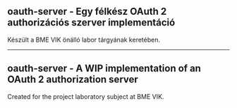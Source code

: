 ## oauth-server - Egy félkész OAuth 2 authorizációs szerver implementáció
Készült a BME VIK önálló labor tárgyának keretében.

---

## oauth-server - A WIP implementation of an OAuth 2 authorization server
Created for the project laboratory subject at BME VIK.
